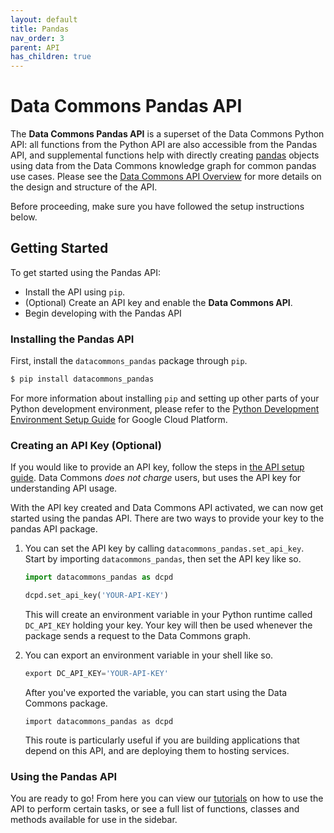 ```yaml
---
layout: default
title: Pandas
nav_order: 3
parent: API
has_children: true
---
```

# Data Commons Pandas API

The **Data Commons Pandas API** is a superset of the Data Commons Python API:
all functions from the Python API are also accessible from
the Pandas API, and supplemental functions help with directly creating
[pandas](https://pandas.pydata.org/)
objects using data from the Data Commons knowledge graph for common pandas
use cases. Please see the [Data Commons API Overview](/api) for more details
on the design and structure of the API.

Before proceeding, make sure you have followed the setup instructions below.

## Getting Started

To get started using the Pandas API:

*   Install the API using `pip`.
*   (Optional) Create an API key and enable the **Data Commons API**.
*   Begin developing with the Pandas API

### Installing the Pandas API

First, install the `datacommons_pandas` package through `pip`.

```bash
$ pip install datacommons_pandas
```

For more information about installing `pip` and setting up other parts of
your Python development environment, please refer to the
[Python Development Environment Setup Guide](https://cloud.google.com/python/setup.html)
for Google Cloud Platform.

### Creating an API Key (Optional)

If you would like to provide an API key, follow the steps in [the API setup
guide](/api/setup.html). Data Commons *does not charge* users, but uses the
API key for understanding API usage.

With the API key created and Data Commons API activated, we can now get started
using the pandas API. There are two ways to provide your key
to the pandas API package.

1.  You can set the API key by calling `datacommons_pandas.set_api_key`.
    Start by importing `datacommons_pandas`, then set the API key like so.

    ```python
    import datacommons_pandas as dcpd

    dcpd.set_api_key('YOUR-API-KEY')
    ```

    This will create an environment variable in your Python runtime called
    `DC_API_KEY` holding your key. Your key will then be used whenever
    the package sends a request to the Data Commons graph.

1.  You can export an environment variable in your shell like so.

    ```python
    export DC_API_KEY='YOUR-API-KEY'
    ```

    After you've exported the variable, you can start using the Data Commons
    package.

    ```
    import datacommons_pandas as dcpd
    ```

    This route is particularly useful if you are building applications that
    depend on this API, and are deploying them to hosting services.

### Using the Pandas API

You are ready to go! From here you can view our [tutorials](/tutorials.html) on how to use the
API to perform certain tasks, or see a full list of functions, classes and
methods available for use in the sidebar.
